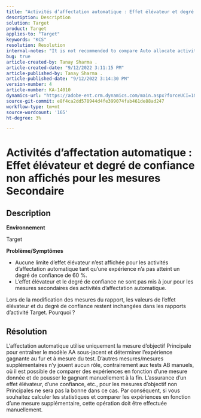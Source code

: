 ```yaml
---
title: "Activités d’affectation automatique : Effet élévateur et degré de confiance non affichés pour les mesures Secondaire"
description: Description
solution: Target
product: Target
applies-to: "Target"
keywords: "KCS"
resolution: Resolution
internal-notes: "It is not recommended to compare Auto allocate activity report from Target classic because the Target classic UI does not support auto allocate reporting."
bug: true
article-created-by: Tanay Sharma .
article-created-date: "9/12/2022 3:11:15 PM"
article-published-by: Tanay Sharma .
article-published-date: "9/12/2022 3:14:30 PM"
version-number: 4
article-number: KA-14010
dynamics-url: "https://adobe-ent.crm.dynamics.com/main.aspx?forceUCI=1&pagetype=entityrecord&etn=knowledgearticle&id=09ca1c1f-ad32-ed11-9db1-002248086735"
source-git-commit: e8f4ca2dd578944d4fe399074fab461de88ad247
workflow-type: tm+mt
source-wordcount: '165'
ht-degree: 3%

---
```


# Activités d’affectation automatique : Effet élévateur et degré de confiance non affichés pour les mesures Secondaire

## Description


<b>Environnement</b>

Target



<b>Problème/Symptômes</b>

- Aucune limite d’effet élévateur n’est affichée pour les activités d’affectation automatique tant qu’une expérience n’a pas atteint un degré de confiance de 60 %.
- L’effet élévateur et le degré de confiance ne sont pas mis à jour pour les mesures secondaires des activités d’affectation automatique.


Lors de la modification des mesures du rapport, les valeurs de l’effet élévateur et du degré de confiance restent inchangées dans les rapports d’activité Target. Pourquoi ?


## Résolution




L’affectation automatique utilise uniquement la mesure d’objectif Principale pour entraîner le modèle AA sous-jacent et déterminer l’expérience gagnante au fur et à mesure du test. D’autres mesures/mesures supplémentaires n’y jouent aucun rôle, contrairement aux tests AB manuels, où il est possible de comparer des expériences en fonction d’une mesure donnée et de pousser le gagnant manuellement à la fin. L’assurance d’un effet élévateur, d’une confiance, etc., pour les mesures d’objectif non Principales ne sera pas la bonne dans ce cas. Par conséquent, si vous souhaitez calculer les statistiques et comparer les expériences en fonction d’une mesure supplémentaire, cette opération doit être effectuée manuellement.
